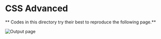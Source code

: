 # CSS Advanced

** Codes in this directory try their best to reproduce the following page.**

![Output page](https://github.com/urbanishimwe/alx_html_css/main/css_advanced/image.jpg?raw=true)